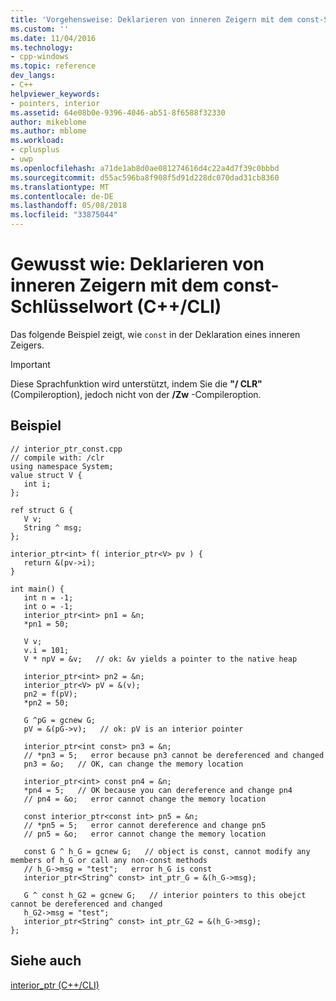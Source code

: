 ```yaml
---
title: 'Vorgehensweise: Deklarieren von inneren Zeigern mit dem const-Schlüsselwort (C + c++ / CLI) | Microsoft Docs'
ms.custom: ''
ms.date: 11/04/2016
ms.technology:
- cpp-windows
ms.topic: reference
dev_langs:
- C++
helpviewer_keywords:
- pointers, interior
ms.assetid: 64e08b0e-9396-4046-ab51-8f6588f32330
author: mikeblome
ms.author: mblome
ms.workload:
- cplusplus
- uwp
ms.openlocfilehash: a71de1ab8d0ae081274616d4c22a4d7f39c0bbbd
ms.sourcegitcommit: d55ac596ba8f908f5d91d228dc070dad31cb8360
ms.translationtype: MT
ms.contentlocale: de-DE
ms.lasthandoff: 05/08/2018
ms.locfileid: "33875044"
---
```

# <a name="how-to-declare-interior-pointers-with-the-const-keyword-ccli"></a>Gewusst wie: Deklarieren von inneren Zeigern mit dem const-Schlüsselwort (C++/CLI)
Das folgende Beispiel zeigt, wie `const` in der Deklaration eines inneren Zeigers.  
  
> [!IMPORTANT]
>  Diese Sprachfunktion wird unterstützt, indem Sie die **"/ CLR"** (Compileroption), jedoch nicht von der **/Zw** -Compileroption.  
  
## <a name="example"></a>Beispiel  
  
```  
// interior_ptr_const.cpp  
// compile with: /clr  
using namespace System;  
value struct V {   
   int i;  
};  
  
ref struct G {  
   V v;  
   String ^ msg;  
};  
  
interior_ptr<int> f( interior_ptr<V> pv ) {   
   return &(pv->i);   
}  
  
int main() {  
   int n = -1;  
   int o = -1;  
   interior_ptr<int> pn1 = &n;  
   *pn1 = 50;  
  
   V v;  
   v.i = 101;  
   V * npV = &v;   // ok: &v yields a pointer to the native heap  
  
   interior_ptr<int> pn2 = &n;  
   interior_ptr<V> pV = &(v);  
   pn2 = f(pV);  
   *pn2 = 50;  
  
   G ^pG = gcnew G;  
   pV = &(pG->v);   // ok: pV is an interior pointer  
  
   interior_ptr<int const> pn3 = &n;  
   // *pn3 = 5;   error because pn3 cannot be dereferenced and changed  
   pn3 = &o;   // OK, can change the memory location  
  
   interior_ptr<int> const pn4 = &n;     
   *pn4 = 5;   // OK because you can dereference and change pn4  
   // pn4 = &o;   error cannot change the memory location  
  
   const interior_ptr<const int> pn5 = &n;  
   // *pn5 = 5;   error cannot dereference and change pn5  
   // pn5 = &o;   error cannot change the memory location  
  
   const G ^ h_G = gcnew G;   // object is const, cannot modify any members of h_G or call any non-const methods  
   // h_G->msg = "test";   error h_G is const  
   interior_ptr<String^ const> int_ptr_G = &(h_G->msg);  
  
   G ^ const h_G2 = gcnew G;   // interior pointers to this obejct cannot be dereferenced and changed  
   h_G2->msg = "test";  
   interior_ptr<String^ const> int_ptr_G2 = &(h_G->msg);  
};  
```  
  
## <a name="see-also"></a>Siehe auch  
 [interior_ptr (C++/CLI)](../windows/interior-ptr-cpp-cli.md)